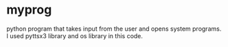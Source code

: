# myprog
python program that takes input from the user and opens system programs.
I used pyttsx3 library and os library in this code. 
